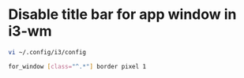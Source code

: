 # Disable title bar for app window in i3-wm

```sh
vi ~/.config/i3/config

for_window [class="^.*"] border pixel 1
```
